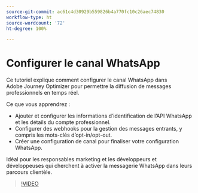 ```yaml
---
source-git-commit: ac61c4d30929b559826b4a770fc10c26aec74830
workflow-type: ht
source-wordcount: '72'
ht-degree: 100%

---
```

# Configurer le canal WhatsApp

Ce tutoriel explique comment configurer le canal WhatsApp dans Adobe Journey Optimizer pour permettre la diffusion de messages professionnels en temps réel.

Ce que vous apprendrez :

* Ajouter et configurer les informations d’identification de l’API WhatsApp et les détails du compte professionnel.
* Configurer des webhooks pour la gestion des messages entrants, y compris les mots-clés d’opt-in/opt-out.
* Créer une configuration de canal pour finaliser votre configuration WhatsApp.

Idéal pour les responsables marketing et les développeurs et développeuses qui cherchent à activer la messagerie WhatsApp dans leurs parcours clientèle.

>[!VIDEO](https://video.tv.adobe.com/v/3470268/?learn=on&enablevpops)
